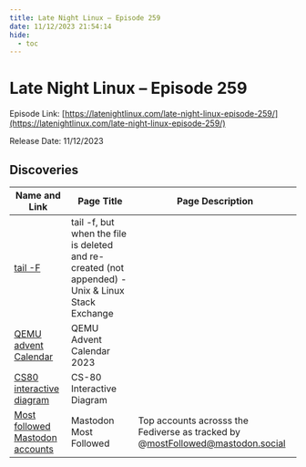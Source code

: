 ```yaml
---
title: Late Night Linux – Episode 259
date: 11/12/2023 21:54:14
hide:
  - toc
---
```


# Late Night Linux – Episode 259

Episode Link: [https://latenightlinux.com/late-night-linux-episode-259/](https://latenightlinux.com/late-night-linux-episode-259/)

Release Date: 11/12/2023

## Discoveries

| Name and Link | Page Title | Page Description |
| ------------- | ---------- | ---------------- |
| [tail -F](https://unix.stackexchange.com/questions/410471/tail-f-but-when-the-file-is-deleted-and-re-created-not-appended) | tail -f, but when the file is deleted and re-created (not appended) - Unix & Linux Stack Exchange |  |
| [QEMU advent Calendar](https://qemu-advent-calendar.org/2023/) | QEMU Advent Calendar 2023 |  |
| [CS80 interactive diagram](http://joachim.milson.free.fr/cs80-interactive-diagram/) | CS-80 Interactive Diagram |  |
| [Most followed Mastodon accounts](https://most-followed-masotodon-accounts.stefanhayden.com/) | Mastodon Most Followed | Top accounts acrosss the Fediverse as tracked by @mostFollowed@mastodon.social |